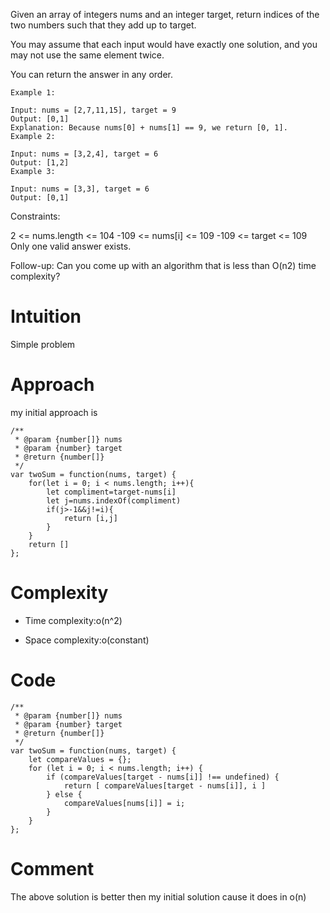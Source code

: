 Given an array of integers nums and an integer target, return indices of the two numbers such that they add up to target.

You may assume that each input would have exactly one solution, and you may not use the same element twice.

You can return the answer in any order.

 
```
Example 1:

Input: nums = [2,7,11,15], target = 9
Output: [0,1]
Explanation: Because nums[0] + nums[1] == 9, we return [0, 1].
Example 2:

Input: nums = [3,2,4], target = 6
Output: [1,2]
Example 3:

Input: nums = [3,3], target = 6
Output: [0,1]
```

Constraints:

2 <= nums.length <= 104
-109 <= nums[i] <= 109
-109 <= target <= 109
Only one valid answer exists.
 

Follow-up: Can you come up with an algorithm that is less than O(n2) time complexity?



# Intuition
<!-- Describe your first thoughts on how to solve this problem. -->
Simple problem 

# Approach
<!-- Describe your approach to solving the problem. -->
my initial approach is 

```
/**
 * @param {number[]} nums
 * @param {number} target
 * @return {number[]}
 */
var twoSum = function(nums, target) {
    for(let i = 0; i < nums.length; i++){
        let compliment=target-nums[i]
        let j=nums.indexOf(compliment)
        if(j>-1&&j!=i){
            return [i,j]
        }
    }
    return []
};
```

# Complexity
- Time complexity:o(n^2)
<!-- Add your time complexity here, e.g. $$O(n)$$ -->

- Space complexity:o(constant)
<!-- Add your space complexity here, e.g. $$O(n)$$ -->

# Code
```
/**
 * @param {number[]} nums
 * @param {number} target
 * @return {number[]}
 */
var twoSum = function(nums, target) {
    let compareValues = {};
    for (let i = 0; i < nums.length; i++) {
        if (compareValues[target - nums[i]] !== undefined) {
            return [ compareValues[target - nums[i]], i ]
        } else {
            compareValues[nums[i]] = i;
        }
    }
};
```
# Comment
<!-- Describe your first thoughts on how to solve this problem. -->
The above solution is better then my initial solution cause it does in o(n)
